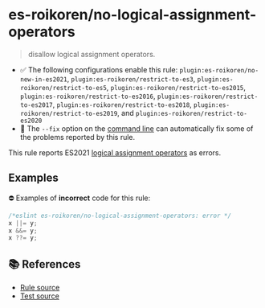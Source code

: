 # es-roikoren/no-logical-assignment-operators
> disallow logical assignment operators.

- ✅ The following configurations enable this rule: `plugin:es-roikoren/no-new-in-es2021`, `plugin:es-roikoren/restrict-to-es3`, `plugin:es-roikoren/restrict-to-es5`, `plugin:es-roikoren/restrict-to-es2015`, `plugin:es-roikoren/restrict-to-es2016`, `plugin:es-roikoren/restrict-to-es2017`, `plugin:es-roikoren/restrict-to-es2018`, `plugin:es-roikoren/restrict-to-es2019`, and `plugin:es-roikoren/restrict-to-es2020`
- 🔧 The `--fix` option on the [command line](https://eslint.org/docs/user-guide/command-line-interface#fixing-problems) can automatically fix some of the problems reported by this rule.

This rule reports ES2021 [logical assignment operators](https://github.com/tc39/proposal-logical-assignment) as errors.

## Examples

⛔ Examples of **incorrect** code for this rule:

```js
/*eslint es-roikoren/no-logical-assignment-operators: error */
x ||= y;
x &&= y;
x ??= y;
```

## 📚 References

- [Rule source](https://github.com/roikoren755/eslint-plugin-es/blob/v0.0.4/src/rules/no-logical-assignment-operators.ts)
- [Test source](https://github.com/roikoren755/eslint-plugin-es/blob/v0.0.4/tests/src/rules/no-logical-assignment-operators.ts)
